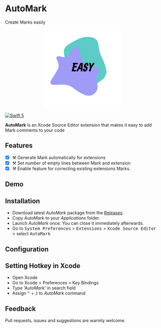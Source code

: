 # AutoMark
Create Marks easily

<p align="center">
    <img src="Design/icon.png" width="256" max-width="50%" alt="AutoMark" />
</p>


[![Swift 5](https://img.shields.io/badge/swift-5-orange.svg?style=flat)](#)

**AutoMark** is an Xcode Source Editor extension that makes it easy to add Mark comments to your code

## Features

- [X] ⚒ Generate Mark automatically for extensions
- [X] ⚒ Set number of empty lines between Mark and extension
- [X] ⚒ Enable feature for correcting existing extensions Marks.

## Demo


## Installation

- Download latest *AutoMark* package from the [Releases](https://github.com/SKYMAN44/EasyMarks/releases/tag/1.0.1).
- Copy *AutoMark* to your *Applications* folder.
- Launch *AutoMark* once. You can close it immediately afterwards.
- Go to <kbd>System Preferences</kbd> > <kbd>Extensions</kbd> > <kbd>Xcode Source Editor</kbd> > select <kbd>AutoMark</kbd>


## Configuration


## Setting Hotkey in Xcode

- Open Xcode
- Go to Xcode > Preferences > Key Bindings
- Type *'AutoMark'* in search field
- Assign <kbd>⌃</kbd> + <kbd>J</kbd> to *AutoMark* command


## Feedback

Pull requests, issues and suggestions are warmly welcome.
